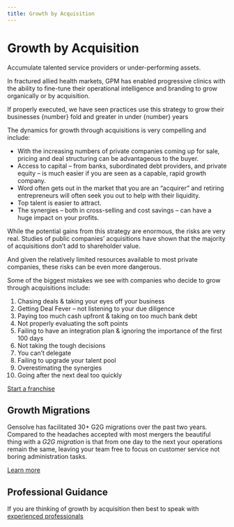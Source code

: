 ```yaml
---
title: Growth by Acquisition
---
```


# Growth by Acquisition

Accumulate talented service providers or under-performing assets.

In fractured allied health markets, GPM has enabled progressive clinics with the ability to fine-tune their operational intelligence and branding to grow organically or by acquisition.

If properly executed, we have seen practices use this strategy to grow their businesses {number} fold and greater in under {number} years

The dynamics for growth through acquisitions is very compelling and include:

- With the increasing numbers of private companies coming up for sale, pricing and deal structuring can be advantageous to the buyer.
- Access to capital – from banks, subordinated debt providers, and private equity – is much easier if you are seen as a capable, rapid growth company.
- Word often gets out in the market that you are an “acquirer” and retiring entrepreneurs will often seek you out to help with their liquidity.
- Top talent is easier to attract.
- The synergies – both in cross-selling and cost savings – can have a huge impact on your profits.

While the potential gains from this strategy are enormous, the risks are very real. Studies of public companies’ acquisitions have shown that the majority of acquisitions don’t add to shareholder value.

And given the relatively limited resources available to most private companies, these risks can be even more dangerous.

Some of the biggest mistakes we see with companies who decide to grow through acquisitions include:

1. Chasing deals & taking your eyes off your business
2. Getting Deal Fever – not listening to your due diligence
3. Paying too much cash upfront & taking on too much bank debt
4. Not properly evaluating the soft points
5. Failing to have an integration plan & ignoring the importance of the first 100 days
6. Not taking the tough decisions
7. You can’t delegate
8. Failing to upgrade your talent pool
9. Overestimating the synergies
10. Going after the next deal too quickly

[Start a franchise](./franchise/)

## Growth Migrations

Gensolve has facilitated 30+ G2G migrations over the past two years. Compared to the headaches accepted with most mergers the beautiful thing with a _G2G migration_ is that from one day to the next your operations remain the same, leaving your team free to focus on customer service not boring administration tasks.

[Learn more](./growth-migrations)

## Professional Guidance

If you are thinking of growth by acquisition then best to speak with [experienced professionals](http://www.thembogroup.com/)
